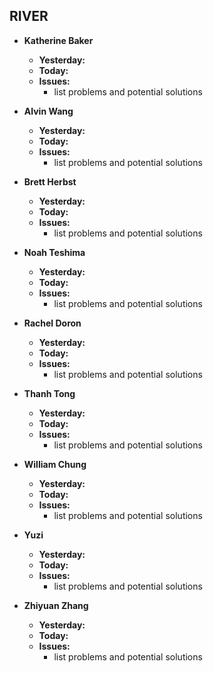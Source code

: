## RIVER

- **Katherine Baker**
  - **Yesterday:**
  - **Today:**
  - **Issues:**
    - list problems and potential solutions

- **Alvin Wang**
  - **Yesterday:**
  - **Today:**
  - **Issues:**
    - list problems and potential solutions

- **Brett Herbst**
  - **Yesterday:**
  - **Today:**
  - **Issues:**
    - list problems and potential solutions

- **Noah Teshima**
  - **Yesterday:**
  - **Today:**
  - **Issues:**
    - list problems and potential solutions

- **Rachel Doron**
  - **Yesterday:**
  - **Today:**
  - **Issues:**
    - list problems and potential solutions

- **Thanh Tong**
  - **Yesterday:**
  - **Today:**
  - **Issues:**
    - list problems and potential solutions

- **William Chung**
  - **Yesterday:**
  - **Today:**
  - **Issues:**
    - list problems and potential solutions

- **Yuzi**
  - **Yesterday:**
  - **Today:**
  - **Issues:**
    - list problems and potential solutions

- **Zhiyuan Zhang**
  - **Yesterday:**
  - **Today:**
  - **Issues:**
    - list problems and potential solutions
